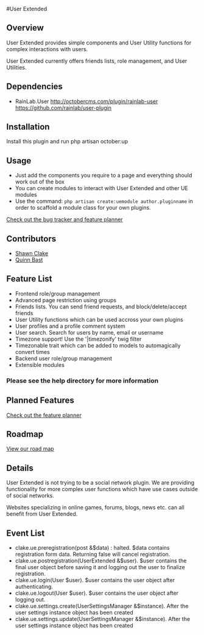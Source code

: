 #User Extended

## Overview
User Extended provides simple components and User Utility functions for complex interactions with users.

User Extended currently offers friends lists, role management, and User Utilities.

## Dependencies
* RainLab.User http://octobercms.com/plugin/rainlab-user https://github.com/rainlab/user-plugin

## Installation
Install this plugin and run
      php artisan october:up

## Usage
* Just add the components you require to a page and everything should work out of the box
* You can create modules to interact with User Extended and other UE modules
* Use the command: `php artisan create:uemodule author.pluginname` in order to scaffold a module class for your own plugins.

[Check out the bug tracker and feature planner](https://github.com/ShawnClake/UserExtended/issues)

## Contributors
* [Shawn Clake](http://shawnclake.com)
* [Quinn Bast](http://www2.cs.uregina.ca/~bast200q/)

## Feature List
* Frontend role/group management
* Advanced page restriction using groups
* Friends lists. You can send friend requests, and block/delete/accept friends
* User Utility functions which can be used accross your own plugins
* User profiles and a profile comment system
* User search. Search for users by name, email or username
* Timezone support! Use the '|timezonify' twig filter
* Timezonable trait which can be added to models to automagically convert times
* Backend user role/group management
* Extensible modules

### Please see the help directory for more information

## Planned Features
[Check out the feature planner](https://github.com/ShawnClake/UserExtended/issues)

## Roadmap
[View our road map](https://github.com/ShawnClake/UserExtended/projects)

## Details
User Extended is not trying to be a social network plugin. We are providing functionality for more complex user functions which have use cases outside of social networks.

Websites specializing in online games, forums, blogs, news etc. can all benefit from User Extended.

## Event List
* clake.ue.preregistration(post &$data) : halted. $data contains registration form data. Returning false will cancel registration.
* clake.ue.postregistration(UserExtended &$user). $user contains the final user object before saving it and logging out the user to finalize registration.
* clake.ue.login(User $user). $user contains the user object after authenticating.
* clake.ue.logout(User $user). $user contains the user object after logging out.
* clake.ue.settings.create(UserSettingsManager &$instance). After the user settings instance object has been created
* clake.ue.settings.update(UserSettingsManager &$instance). After the user settings instance object has been created


